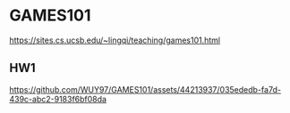 # GAMES101

https://sites.cs.ucsb.edu/~lingqi/teaching/games101.html

## HW1


https://github.com/WUY97/GAMES101/assets/44213937/035ededb-fa7d-439c-abc2-9183f6bf08da

